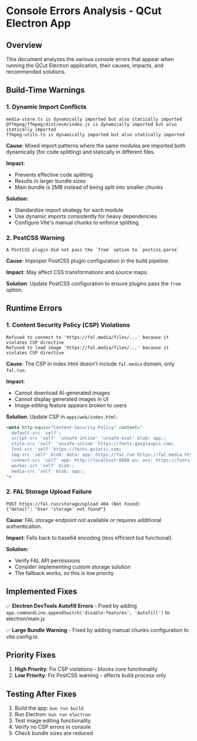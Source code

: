 # Console Errors Analysis - QCut Electron App

## Overview
This document analyzes the various console errors that appear when running the QCut Electron application, their causes, impacts, and recommended solutions.

## Build-Time Warnings

### 1. Dynamic Import Conflicts
```
media-store.ts is dynamically imported but also statically imported
@ffmpeg/ffmpeg/dist/esm/index.js is dynamically imported but also statically imported
ffmpeg-utils.ts is dynamically imported but also statically imported
```

**Cause**: Mixed import patterns where the same modules are imported both dynamically (for code splitting) and statically in different files.

**Impact**: 
- Prevents effective code splitting
- Results in larger bundle sizes
- Main bundle is 2MB instead of being split into smaller chunks

**Solution**:
- Standardize import strategy for each module
- Use dynamic imports consistently for heavy dependencies
- Configure Vite's manual chunks to enforce splitting

### 2. PostCSS Warning
```
A PostCSS plugin did not pass the `from` option to `postcss.parse`
```

**Cause**: Improper PostCSS plugin configuration in the build pipeline.

**Impact**: May affect CSS transformations and source maps.

**Solution**: Update PostCSS configuration to ensure plugins pass the `from` option.

## Runtime Errors

### 1. Content Security Policy (CSP) Violations
```
Refused to connect to 'https://fal.media/files/...' because it violates CSP directive
Refused to load image 'https://fal.media/files/...' because it violates CSP directive
```

**Cause**: The CSP in index.html doesn't include `fal.media` domain, only `fal.run`.

**Impact**: 
- Cannot download AI-generated images
- Cannot display generated images in UI
- Image editing feature appears broken to users

**Solution**: Update CSP in `apps/web/index.html`:
```html
<meta http-equiv="Content-Security-Policy" content="
  default-src 'self';
  script-src 'self' 'unsafe-inline' 'unsafe-eval' blob: app:;
  style-src 'self' 'unsafe-inline' https://fonts.googleapis.com;
  font-src 'self' https://fonts.gstatic.com;
  img-src 'self' blob: data: app: https://fal.run https://fal.media https://v3.fal.media;
  connect-src 'self' app: http://localhost:8080 ws: wss: https://fonts.googleapis.com https://fonts.gstatic.com https://api.github.com https://fal.run https://fal.media https://v3.fal.media;
  worker-src 'self' blob:;
  media-src 'self' blob: app:;
">
```

### 2. FAL Storage Upload Failure
```
POST https://fal.run/storage/upload 404 (Not Found)
{"detail": "User 'storage' not found"}
```

**Cause**: FAL storage endpoint not available or requires additional authentication.

**Impact**: Falls back to base64 encoding (less efficient but functional).

**Solution**: 
- Verify FAL API permissions
- Consider implementing custom storage solution
- The fallback works, so this is low priority

## Implemented Fixes

✅ **Electron DevTools Autofill Errors** - Fixed by adding `app.commandLine.appendSwitch('disable-features', 'Autofill')` to electron/main.js

✅ **Large Bundle Warning** - Fixed by adding manual chunks configuration to vite.config.ts

## Priority Fixes

1. **High Priority**: Fix CSP violations - blocks core functionality
2. **Low Priority**: Fix PostCSS warning - affects build process only

## Testing After Fixes

1. Build the app: `bun run build`
2. Run Electron: `bun run electron`
3. Test image editing functionality
4. Verify no CSP errors in console
5. Check bundle sizes are reduced